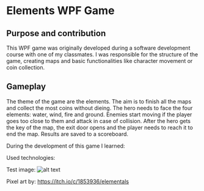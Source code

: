 # Elements WPF Game

## Purpose and contribution

This WPF game was originally developed during a software development course with one of my classmates. I was responsible for the structure of the game, creating maps and basic functionalities like character movement or coin collection.

## Gameplay
The theme of the game are the elements. The aim is to finish all the maps and collect the most coins without dieing. The hero needs to face the four elements: water, wind, fire and ground.
Enemies start moving if the player goes too close to them and attack in case of collision. After the hero gets the key of the map, the exit door opens and the player needs to reach it to end the map.
Results are saved to a scoreboard.

During the development of this game I learned:

Used technologies:


Test image:
![alt text](https://github.com/fruzsinapapp/WPF_elements_game/blob/main/Readme/gameplay.gif?raw=true)



Pixel art by: https://itch.io/c/1853936/elementals